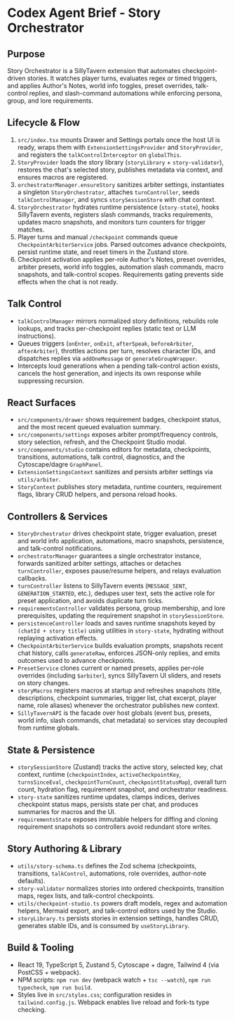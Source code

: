 # Codex Agent Brief - Story Orchestrator

## Purpose
Story Orchestrator is a SillyTavern extension that automates checkpoint-driven stories. It watches player turns, evaluates regex or timed triggers, and applies Author's Notes, world info toggles, preset overrides, talk-control replies, and slash-command automations while enforcing persona, group, and lore requirements.

## Lifecycle & Flow
1. `src/index.tsx` mounts Drawer and Settings portals once the host UI is ready, wraps them with `ExtensionSettingsProvider` and `StoryProvider`, and registers the `talkControlInterceptor` on `globalThis`.
2. `StoryProvider` loads the story library (`storyLibrary` + `story-validator`), restores the chat's selected story, publishes metadata via context, and ensures macros are registered.
3. `orchestratorManager.ensureStory` sanitizes arbiter settings, instantiates a singleton `StoryOrchestrator`, attaches `turnController`, seeds `talkControlManager`, and syncs `storySessionStore` with chat context.
4. `StoryOrchestrator` hydrates runtime persistence (`story-state`), hooks SillyTavern events, registers slash commands, tracks requirements, updates macro snapshots, and monitors turn counters for trigger matches.
5. Player turns and manual `/checkpoint` commands queue `CheckpointArbiterService` jobs. Parsed outcomes advance checkpoints, persist runtime state, and reset timers in the Zustand store.
6. Checkpoint activation applies per-role Author's Notes, preset overrides, arbiter presets, world info toggles, automation slash commands, macro snapshots, and talk-control scopes. Requirements gating prevents side effects when the chat is not ready.

## Talk Control
- `talkControlManager` mirrors normalized story definitions, rebuilds role lookups, and tracks per-checkpoint replies (static text or LLM instructions).
- Queues triggers (`onEnter`, `onExit`, `afterSpeak`, `beforeArbiter`, `afterArbiter`), throttles actions per turn, resolves character IDs, and dispatches replies via `addOneMessage` or `generateGroupWrapper`.
- Intercepts loud generations when a pending talk-control action exists, cancels the host generation, and injects its own response while suppressing recursion.

## React Surfaces
- `src/components/drawer` shows requirement badges, checkpoint status, and the most recent queued evaluation summary.
- `src/components/settings` exposes arbiter prompt/frequency controls, story selection, refresh, and the Checkpoint Studio modal.
- `src/components/studio` contains editors for metadata, checkpoints, transitions, automations, talk control, diagnostics, and the Cytoscape/dagre `GraphPanel`.
- `ExtensionSettingsContext` sanitizes and persists arbiter settings via `utils/arbiter`.
- `StoryContext` publishes story metadata, runtime counters, requirement flags, library CRUD helpers, and persona reload hooks.

## Controllers & Services
- `StoryOrchestrator` drives checkpoint state, trigger evaluation, preset and world info application, automations, macro snapshots, persistence, and talk-control notifications.
- `orchestratorManager` guarantees a single orchestrator instance, forwards sanitized arbiter settings, attaches or detaches `turnController`, exposes pause/resume helpers, and relays evaluation callbacks.
- `turnController` listens to SillyTavern events (`MESSAGE_SENT`, `GENERATION_STARTED`, etc.), dedupes user text, sets the active role for preset application, and avoids duplicate turn ticks.
- `requirementsController` validates persona, group membership, and lore prerequisites, updating the requirement snapshot in `storySessionStore`.
- `persistenceController` loads and saves runtime snapshots keyed by `(chatId + story title)` using utilities in `story-state`, hydrating without replaying activation effects.
- `CheckpointArbiterService` builds evaluation prompts, snapshots recent chat history, calls `generateRaw`, enforces JSON-only replies, and emits outcomes used to advance checkpoints.
- `PresetService` clones current or named presets, applies per-role overrides (including `$arbiter`), syncs SillyTavern UI sliders, and resets on story changes.
- `storyMacros` registers macros at startup and refreshes snapshots (title, descriptions, checkpoint summaries, trigger list, chat excerpt, player name, role aliases) whenever the orchestrator publishes new context.
- `SillyTavernAPI` is the facade over host globals (event bus, presets, world info, slash commands, chat metadata) so services stay decoupled from runtime globals.

## State & Persistence
- `storySessionStore` (Zustand) tracks the active story, selected key, chat context, runtime (`checkpointIndex`, `activeCheckpointKey`, `turnsSinceEval`, `checkpointTurnCount`, `checkpointStatusMap`), overall turn count, hydration flag, requirement snapshot, and orchestrator readiness.
- `story-state` sanitizes runtime updates, clamps indices, derives checkpoint status maps, persists state per chat, and produces summaries for macros and the UI.
- `requirementsState` exposes immutable helpers for diffing and cloning requirement snapshots so controllers avoid redundant store writes.

## Story Authoring & Library
- `utils/story-schema.ts` defines the Zod schema (checkpoints, transitions, `talkControl`, automations, role overrides, author-note defaults).
- `story-validator` normalizes stories into ordered checkpoints, transition maps, regex lists, and talk-control checkpoints.
- `utils/checkpoint-studio.ts` powers draft models, regex and automation helpers, Mermaid export, and talk-control editors used by the Studio.
- `storyLibrary.ts` persists stories in extension settings, handles CRUD, generates stable IDs, and is consumed by `useStoryLibrary`.

## Build & Tooling
- React 19, TypeScript 5, Zustand 5, Cytoscape + dagre, Tailwind 4 (via PostCSS + webpack).
- NPM scripts: `npm run dev` (webpack watch + `tsc --watch`), `npm run typecheck`, `npm run build`.
- Styles live in `src/styles.css`; configuration resides in `tailwind.config.js`. Webpack enables live reload and fork-ts type checking.
